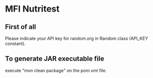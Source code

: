 # MFI Nutritest

## First of all
Please indicate your API key for random.org in Random class (API_KEY constant).

## To generate JAR executable file
execute "mvn clean package" on the pom.xml file.
